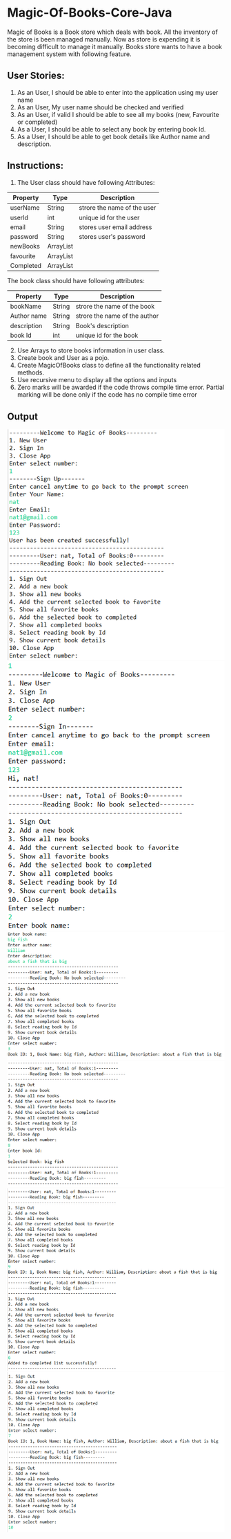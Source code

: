 # Magic-Of-Books-Core-Java

Magic of Books is a Book store which deals with book. All the inventory of the store is been 
managed manually. Now as store is expending it is becoming difficult to manage it manually. 
Books store wants to have a book management system with following feature.

## User Stories:
1. As an User, I should be able to enter into the application using my user name
2. As an User, My user name should be checked and verified
3. As an User, if valid I should be able to see all my books (new, Favourite or 
completed)
4. As a User, I should be able to select any book by entering book Id.
5. As a User, I should be able to get book details like Author name and description.

## Instructions:

1. The User class should have following Attributes:

| Property  | Type | Description |
| ------------- | ------------- | -------------|
| userName | String  | strore the name of the user |
| userId  | int  | unique id for the user |
| email | String | stores user email address |
| password  | String  | stores user's password |
| newBooks | ArrayList | |
| favourite | ArrayList | |
| Completed | ArrayList | |
 
The book class should have following attributes:

| Property  | Type | Description |
| ------------- | ------------- | -------------|
| bookName | String  | strore the name of the book |
| Author name | String  | strore the name of the author |
| description | String  | Book's description |
| book Id | int  | unique id for the book |
 
2. Use Arrays to store books information in user class.
3. Create book and User as a pojo.
4. Create MagicOfBooks class to define all the functionality related methods. 
5. Use recursive menu to display all the options and inputs
6. Zero marks will be awarded if the code throws compile time error. Partial marking will be done only if the code has no compile time error

## Output
![](Output1.png)
![](Output2.png)
![](Output3.png)
![](Output4.png)
![](Output5.png)
![](Output6.png)